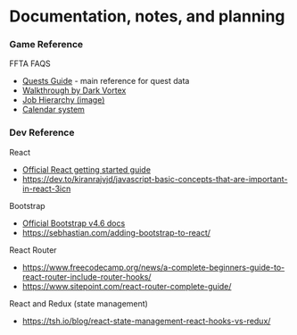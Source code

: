 # Documentation, notes, and planning


### Game Reference

FFTA FAQS
* [Quests Guide](https://gamefaqs.gamespot.com/gba/560436-final-fantasy-tactics-advance/faqs/27277) - main reference for quest data
* [Walkthrough by Dark Vortex](https://gamefaqs.gamespot.com/gba/560436-final-fantasy-tactics-advance/faqs/33671)
* [Job Hierarchy (image)](https://gamefaqs.gamespot.com/gba/560436-final-fantasy-tactics-advance/map/1000-job-hierarchy)
* [Calendar system](https://finalfantasy.fandom.com/wiki/Calendar_system#Final_Fantasy_Tactics_Advance)


### Dev Reference

React
* [Official React getting started guide](https://reactjs.org/docs/getting-started.html)
* https://dev.to/kiranrajvjd/javascript-basic-concepts-that-are-important-in-react-3icn

Bootstrap
* [Official Bootstrap v4.6 docs](https://getbootstrap.com/docs/4.6/getting-started/introduction/)
* https://sebhastian.com/adding-bootstrap-to-react/

React Router
* https://www.freecodecamp.org/news/a-complete-beginners-guide-to-react-router-include-router-hooks/
* https://www.sitepoint.com/react-router-complete-guide/

React and Redux (state management)
* https://tsh.io/blog/react-state-management-react-hooks-vs-redux/

